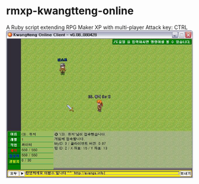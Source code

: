 # rmxp-kwangtteng-online
A Ruby script extending RPG Maker XP with multi-player
Attack key: CTRL
![screenshot](https://github.com/swparkaust/rmxp-kwangtteng-online/raw/master/img/d89b65b33b71e8bb65b1d53939505828..jpeg)

